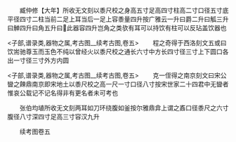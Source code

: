 <!-- { "loadSidebar": true } -->
　　臧仲修【大年】所收无文刻以黍尺校之身高五寸足高四寸柱高二寸口径五寸底平径四寸二柱当前二足上耳当后一足上容黍量四升按广雅云一升曰爵二升曰觚三升曰觯四升曰角五升曰此器容四升岂角之类欤有耳可以持饮有柱可以反玷盖饮器也

<子部,谱录类,器物之属,考古图__续考古图,卷五>
　　程之奇得于西洛刻文五或曰饮耑驰尊玉而玉色不纯以曾经火以黍尺校之通长六寸中方长四寸径三寸上下圆口各出一寸径三寸外方内圆

<子部,谱录类,器物之属,考古图__续考古图,卷五>
　　克一侄得之南京刻文曰宋公曫之餗鼎南京即宋地土以黍尺校之高一尺一寸口径八寸按宋世家二十四君中无曫者惟哀公载记不记名得非有更名者未可考也


　　张伯均埴所收无文刻两耳如刀环绕腹如釜按尔雅鼎弇上谓之鼒口径黍尺之六寸腹径八寸深四寸足高三寸容汉九升

　　续考图卷五
